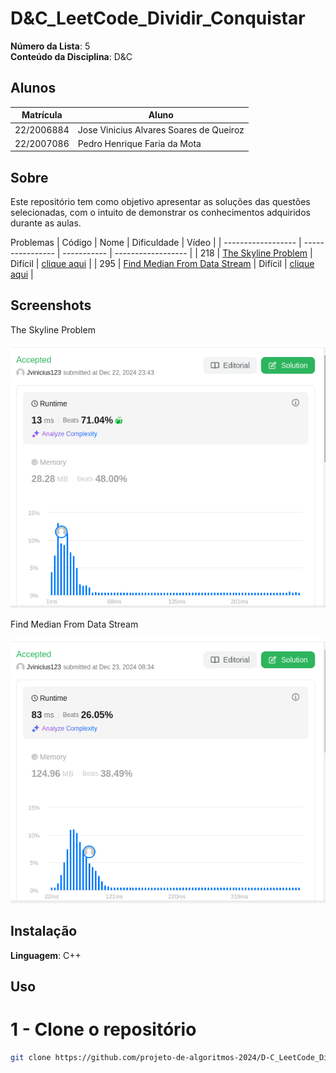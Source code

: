 
# D&C_LeetCode_Dividir_Conquistar

**Número da Lista**: 5<br>
**Conteúdo da Disciplina**: D&C<br>

## Alunos
|Matrícula | Aluno |
| -- | -- |
| 22/2006884  |  Jose Vinicius Alvares Soares de Queiroz |
| 22/2007086 |  Pedro Henrique Faria da Mota |

## Sobre 
Este repositório tem como objetivo apresentar as soluções das questões selecionadas, com o intuito de demonstrar os conhecimentos adquiridos durante as aulas.

Problemas
| Código | Nome | Dificuldade | Vídeo |
| ------------------ | ---------------- | ----------- | ------------------ |
| 218 | [The Skyline Problem](https://leetcode.com/problems/the-skyline-problem/description/) | Difícil | [clique aqui](https://youtu.be/US9Zwts23mc) |
| 295 | [Find Median From Data Stream](https://leetcode.com/problems/find-median-from-data-stream/description/) | Difícil | [clique aqui](https://youtu.be/z9kqkoIsvXc) |

## Screenshots
The Skyline Problem 
<div align="center"><img src="/218.The_Skyline_Problem/218.png" height=auto width=auto></div>

Find Median From Data Stream  
<div align="center"><img src="/295.Find_Median_from_Data_Stream/295.png" height=auto width=auto></div>

## Instalação 
**Linguagem**: C++<br>


## Uso 
# 1 - Clone o repositório
```bash
git clone https://github.com/projeto-de-algoritmos-2024/D-C_LeetCode_Dividir_Conquistar.git
```




